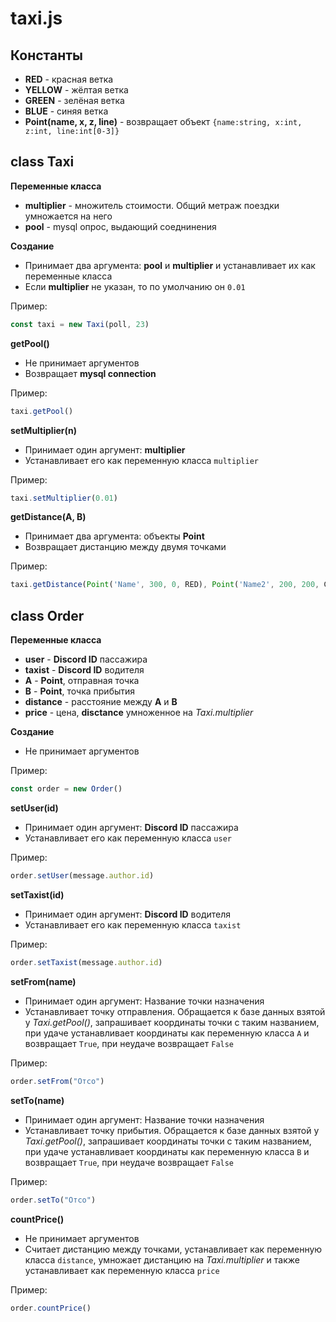 # taxi.js

## Константы
- **RED** - красная ветка
- **YELLOW** - жёлтая ветка
- **GREEN** - зелёная ветка
- **BLUE** - синяя ветка
- **Point(name, x, z, line)** - возвращает объект `{name:string, x:int, z:int, line:int[0-3]}`

## class Taxi
**Переменные класса**
- **multiplier** - множитель стоимости. Общий метраж поездки умножается на него
- **pool** - mysql опрос, выдающий соеднинения

**Создание**
- Принимает два аргумента: **pool** и **multiplier** и устанавливает их как переменные класса
- Если **multiplier** не указан, то по умолчанию он `0.01`

Пример:
```js
const taxi = new Taxi(poll, 23)
```

**getPool()**
- Не принимает аргументов
- Возвращает __mysql connection__

Пример:
```js
taxi.getPool()
```

**setMultiplier(n)**
- Принимает один аргумент: **multiplier**
- Устанавливает его как переменную класса `multiplier`

Пример:
```js
taxi.setMultiplier(0.01)
```

**getDistance(A, B)**
- Принимает два аргумента: объекты **Point**
- Возвращает дистанцию между двумя точками

Пример:
```js
taxi.getDistance(Point('Name', 300, 0, RED), Point('Name2', 200, 200, GREEN))
```

## class Order
**Переменные класса**
- **user** - __Discord ID__ пассажира
- **taxist** - __Discord ID__ водителя
- **A** - **Point**, отправная точка
- **B** - **Point**, точка прибытия
- **distance** - расстояние между **A** и **B**
- **price** - цена, **disctance** умноженное на *Taxi.multiplier*

**Создание**
- Не принимает аргументов

Пример:
```js
const order = new Order()
```

**setUser(id)**
- Принимает один аргумент: __Discord ID__ пассажира
- Устанавливает его как переменную класса `user`

Пример:
```js
order.setUser(message.author.id)
```

**setTaxist(id)**
- Принимает один аргумент: __Discord ID__ водителя
- Устанавливает его как переменную класса `taxist`

Пример:
```js
order.setTaxist(message.author.id)
```

**setFrom(name)**
- Принимает один аргумент: Название точки назначения
- Устанавливает точку отправления. Обращается к базе данных взятой у *Taxi.getPool()*, запрашивает координаты точки с таким названием, при удаче устанавливает координаты как переменную класса `A` и возвращает `True`, при неудаче возвращает `False`

Пример:
```js
order.setFrom("Отсо")
```

**setTo(name)**
- Принимает один аргумент: Название точки назначения
- Устанавливает точку прибытия. Обращается к базе данных взятой у *Taxi.getPool()*, запрашивает координаты точки с таким названием, при удаче устанавливает координаты как переменную класса `B` и возвращает `True`, при неудаче возвращает `False`

Пример:
```js
order.setTo("Отсо")
```

**countPrice()**
- Не принимает аргументов
- Считает дистанцию между точками, устанавливает как переменную класса `distance`, умножает дистанцию на *Taxi.multiplier* и также устанавливает как переменную класса `price`

Пример:
```js
order.countPrice()
```
